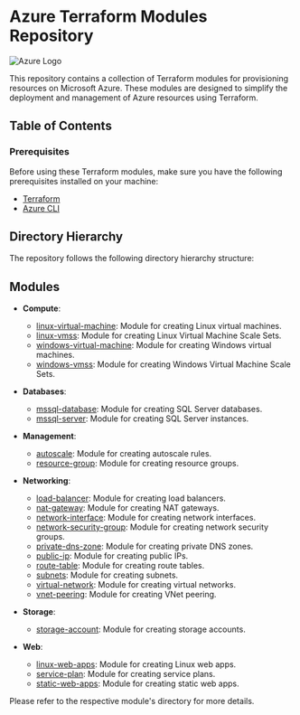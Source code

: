 # Azure Terraform Modules Repository

![Azure Logo](https://upload.wikimedia.org/wikipedia/commons/thumb/a/a8/Microsoft_Azure_Logo.svg/1280px-Microsoft_Azure_Logo.svg.png)

This repository contains a collection of Terraform modules for provisioning resources on Microsoft Azure. These modules are designed to simplify the deployment and management of Azure resources using Terraform.

## Table of Contents

### Prerequisites

Before using these Terraform modules, make sure you have the following prerequisites installed on your machine:

- [Terraform](https://www.terraform.io/downloads.html)
- [Azure CLI](https://docs.microsoft.com/en-us/cli/azure/install-azure-cli)

## Directory Hierarchy

The repository follows the following directory hierarchy structure:

## Modules

- **Compute**:
    - [linux-virtual-machine](modules/Compute/linux-virtual-machine): Module for creating Linux virtual machines.
    - [linux-vmss](modules/Compute/linux-vmss): Module for creating Linux Virtual Machine Scale Sets. 
    - [windows-virtual-machine](modules/Compute/windows-virtual-machine): Module for creating Windows virtual machines.
    - [windows-vmss](modules/Compute/windows-vmss): Module for creating Windows Virtual Machine Scale Sets.

- **Databases**:
    - [mssql-database](modules/Databases/mssql-database): Module for creating SQL Server databases.
    - [mssql-server](modules/Databases/mssql-server): Module for creating SQL Server instances.
  
- **Management**:
    - [autoscale](modules/Management/autoscale): Module for creating autoscale rules.
    - [resource-group](modules/Management/resource-group): Module for creating resource groups.
  
- **Networking**:
    - [load-balancer](modules/Networking/load-balancer): Module for creating load balancers.
    - [nat-gateway](modules/Networking/nat-gateway): Module for creating NAT gateways.
    - [network-interface](modules/Networking/network-interface): Module for creating network interfaces.
    - [network-security-group](modules/Networking/network-security-group): Module for creating network security groups.
    - [private-dns-zone](modules/Networking/private-dns-zone): Module for creating private DNS zones.
    - [public-ip](modules/Networking/public-ip): Module for creating public IPs.
    - [route-table](modules/Networking/route-table): Module for creating route tables.
    - [subnets](modules/Networking/subnets): Module for creating subnets.
    - [virtual-network](modules/Networking/virtual-network): Module for creating virtual networks.
    - [vnet-peering](modules/Networking/vnet-peering): Module for creating VNet peering.
  
- **Storage**:
    - [storage-account](modules/Storage/storage-account): Module for creating storage accounts.
  
- **Web**:
    - [linux-web-apps](modules/Web/linux-web-apps): Module for creating Linux web apps.
    - [service-plan](modules/Web/service-plan): Module for creating service plans.
    - [static-web-apps](modules/Web/static-web-apps): Module for creating static web apps.


Please refer to the respective module's directory for more details.